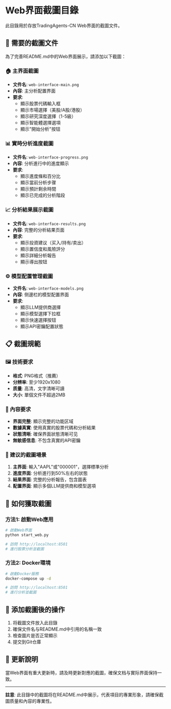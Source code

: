 # Web界面截圖目錄

此目錄用於存放TradingAgents-CN Web界面的截圖文件。

## 📸 需要的截圖文件

為了完善README.md中的Web界面展示，請添加以下截圖：

### 🏠 主界面截圖
- **文件名**: `web-interface-main.png`
- **內容**: 主分析配置界面
- **要求**: 
  - 顯示股票代碼輸入框
  - 顯示市場選擇（美股/A股/港股）
  - 顯示研究深度選擇（1-5級）
  - 顯示智能體選擇選項
  - 顯示"開始分析"按钮

### 📊 實時分析進度截圖
- **文件名**: `web-interface-progress.png`
- **內容**: 分析進行中的進度顯示
- **要求**:
  - 顯示進度條和百分比
  - 顯示當前分析步骤
  - 顯示預計剩余時間
  - 顯示已完成的分析階段

### 📈 分析結果展示截圖
- **文件名**: `web-interface-results.png`
- **內容**: 完整的分析結果页面
- **要求**:
  - 顯示投資建议（买入/持有/卖出）
  - 顯示置信度和風險評分
  - 顯示詳細分析報告
  - 顯示導出按钮

### ⚙️ 模型配置管理截圖
- **文件名**: `web-interface-models.png`
- **內容**: 侧邊栏的模型配置界面
- **要求**:
  - 顯示LLM提供商選擇
  - 顯示模型選擇下拉框
  - 顯示快速選擇按钮
  - 顯示API密鑰配置狀態

## 📋 截圖規範

### 🖼️ 技術要求
- **格式**: PNG格式（推薦）
- **分辨率**: 至少1920x1080
- **质量**: 高清，文字清晰可讀
- **大小**: 單個文件不超過2MB

### 🎨 內容要求
- **界面完整**: 顯示完整的功能区域
- **數據真實**: 使用真實的股票代碼和分析結果
- **狀態清晰**: 確保界面狀態清晰可见
- **無敏感信息**: 不包含真實的API密鑰

### 📱 建议的截圖場景
1. **主界面**: 輸入"AAPL"或"000001"，選擇標準分析
2. **進度界面**: 分析進行到50%左右的狀態
3. **結果界面**: 完整的分析報告，包含圖表
4. **配置界面**: 顯示多個LLM提供商和模型選項

## 🚀 如何獲取截圖

### 方法1: 啟動Web應用
```bash
# 啟動Web界面
python start_web.py

# 訪問 http://localhost:8501
# 進行股票分析並截圖
```

### 方法2: Docker環境
```bash
# 啟動Docker服務
docker-compose up -d

# 訪問 http://localhost:8501
# 進行分析並截圖
```

## 📝 添加截圖後的操作

1. 将截圖文件放入此目錄
2. 確保文件名与README.md中引用的名稱一致
3. 檢查圖片是否正常顯示
4. 提交到Git仓庫

## 🔄 更新說明

當Web界面有重大更新時，請及時更新對應的截圖，確保文档与實际界面保持一致。

---

**註意**: 此目錄中的截圖将在README.md中展示，代表項目的專業形象，請確保截圖质量和內容的專業性。
